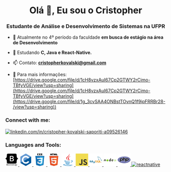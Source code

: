 <h1 align="center">Olá 👋, Eu sou o Cristopher</h1>
<h3 align="center">Estudante de Análise e Desenvolvimento de Sistemas na UFPR</h3>

- 🔭 Atualmente no 4º período da faculdade **em busca de estágio na área de Desenvolvimento**

- 🌱 Estudando **C, Java e React-Native.**

- 📫 Contato: **cristopherkovalski@gmail.com**

- 📄 Para mais informações: [https://drive.google.com/file/d/1cH8vzxAuI67Cp2GTWY2rCimo-TBfyVGE/view?usp=sharing](https://drive.google.com/file/d/1cH8vzxAuI67Cp2GTWY2rCimo-TBfyVGE/view?usp=sharing](https://drive.google.com/file/d/1g_3cvSAA4ONBstTOvnQ1f9ipFRRBr28-/view?usp=sharing))

<h3 align="left">Connect with me:</h3>
<p align="left">
<a href="https://linkedin.com/in/linkedin.com/in/cristopher-kovalski-saporiti-a09526146" target="blank"><img align="center" src="https://raw.githubusercontent.com/rahuldkjain/github-profile-readme-generator/master/src/images/icons/Social/linked-in-alt.svg" alt="linkedin.com/in/cristopher-kovalski-saporiti-a09526146" height="30" width="40" /></a>
</p>

<h3 align="left">Languages and Tools:</h3>
<p align="left"> <a href="https://getbootstrap.com" target="_blank" rel="noreferrer"> <img src="https://raw.githubusercontent.com/devicons/devicon/master/icons/bootstrap/bootstrap-plain-wordmark.svg" alt="bootstrap" width="40" height="40"/> </a> <a href="https://www.cprogramming.com/" target="_blank" rel="noreferrer"> <img src="https://raw.githubusercontent.com/devicons/devicon/master/icons/c/c-original.svg" alt="c" width="40" height="40"/> </a> <a href="https://www.w3schools.com/css/" target="_blank" rel="noreferrer"> <img src="https://raw.githubusercontent.com/devicons/devicon/master/icons/css3/css3-original-wordmark.svg" alt="css3" width="40" height="40"/> </a> <a href="https://www.w3.org/html/" target="_blank" rel="noreferrer"> <img src="https://raw.githubusercontent.com/devicons/devicon/master/icons/html5/html5-original-wordmark.svg" alt="html5" width="40" height="40"/> </a> <a href="https://www.java.com" target="_blank" rel="noreferrer"> <img src="https://raw.githubusercontent.com/devicons/devicon/master/icons/java/java-original.svg" alt="java" width="40" height="40"/> </a> <a href="https://developer.mozilla.org/en-US/docs/Web/JavaScript" target="_blank" rel="noreferrer"> <img src="https://raw.githubusercontent.com/devicons/devicon/master/icons/javascript/javascript-original.svg" alt="javascript" width="40" height="40"/> </a> <a href="https://www.mysql.com/" target="_blank" rel="noreferrer"> <img src="https://raw.githubusercontent.com/devicons/devicon/master/icons/mysql/mysql-original-wordmark.svg" alt="mysql" width="40" height="40"/> </a> <a href="https://nodejs.org" target="_blank" rel="noreferrer"> <img src="https://raw.githubusercontent.com/devicons/devicon/master/icons/nodejs/nodejs-original-wordmark.svg" alt="nodejs" width="40" height="40"/> </a> <a href="https://www.php.net" target="_blank" rel="noreferrer"> <img src="https://raw.githubusercontent.com/devicons/devicon/master/icons/php/php-original.svg" alt="php" width="40" height="40"/> </a> <a href="https://reactnative.dev/" target="_blank" rel="noreferrer"> <img src="https://reactnative.dev/img/header_logo.svg" alt="reactnative" width="40" height="40"/> </a> </p>

